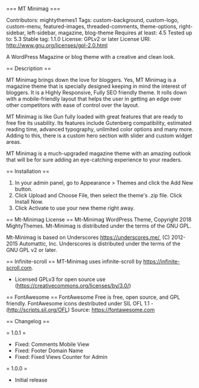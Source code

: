 === MT Minimag ===

Contributors: mightythemes1
Tags: custom-background, custom-logo, custom-menu, featured-images, threaded-comments, theme-options, right-sidebar, left-sidebar, magazine, blog-theme
Requires at least: 4.5
Tested up to: 5.3
Stable tag: 1.1.0
License: GPLv2 or later
License URI: http://www.gnu.org/licenses/gpl-2.0.html

A WordPress Magazine or blog theme with a creative and clean look.

== Description ==

MT Minimag brings down the love for bloggers. Yes, MT Minimag is a magazine theme that is specially designed keeping in mind the interest of bloggers. It is a Highly Responsive, Fully SEO friendly theme. It rolls down with a mobile-friendly layout that helps the user in getting an edge over other competitors with ease of control over the layout.

MT Minimag is like Gun fully loaded with great features that are ready to free fire its usability. Its features include Gutenberg compatibility, estimated reading time, advanced typography, unlimited color options and many more. Adding to this, there is a custom hero section with slider and custom widget areas.

MT Minimag is a much-upgraded magazine theme with an amazing outlook that will be for sure adding an eye-catching experience to your readers.

== Installation ==
	
1. In your admin panel, go to Appearance > Themes and click the Add New button.
2. Click Upload and Choose File, then select the theme's .zip file. Click Install Now.
3. Click Activate to use your new theme right away.

== Mt-Minimag License ==
Mt-Minimag WordPress Theme, Copyright 2018 MightyThemes.
Mt-Minimag is distributed under the terms of the GNU GPL.

Mt-Minimag is based on Underscores https://underscores.me/, (C) 2012-2015 Automattic, Inc.
Underscores is distributed under the terms of the GNU GPL v2 or later.

== Infinite-scroll ==
MT-Minimag uses infinite-scroll by https://infinite-scroll.com.
 * Licensed GPLv3 for open source use (https://creativecommons.org/licenses/by/3.0/)

== FontAwesome ==
FontAwesome Free is free, open source, and GPL friendly.
FontAwesome icons destributed under SIL OFL 1.1 - (http://scripts.sil.org/OFL)
Source: https://fontawesome.com

== Changelog ==

= 1.0.1 =
* Fixed: Comments Mobile View
* Fixed: Footer Domain Name
* Fixed: Fixed Views Counter for Admin

= 1.0.0 =
* Initial release
